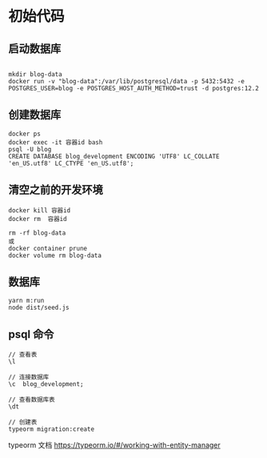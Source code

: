 # 初始代码

## 启动数据库

```

mkdir blog-data
docker run -v "blog-data":/var/lib/postgresql/data -p 5432:5432 -e POSTGRES_USER=blog -e POSTGRES_HOST_AUTH_METHOD=trust -d postgres:12.2
```

## 创建数据库

```
docker ps 
docker exec -it 容器id bash
psql -U blog
CREATE DATABASE blog_development ENCODING 'UTF8' LC_COLLATE 'en_US.utf8' LC_CTYPE 'en_US.utf8';
```


## 清空之前的开发环境

```
docker kill 容器id
docker rm  容器id

rm -rf blog-data
或
docker container prune
docker volume rm blog-data
```

## 数据库

```
yarn m:run
node dist/seed.js
```

## psql 命令
```
// 查看表
\l

// 连接数据库
\c  blog_development;

// 查看数据库表
\dt

// 创建表
typeorm migration:create
```

typeorm 文档  https://typeorm.io/#/working-with-entity-manager
